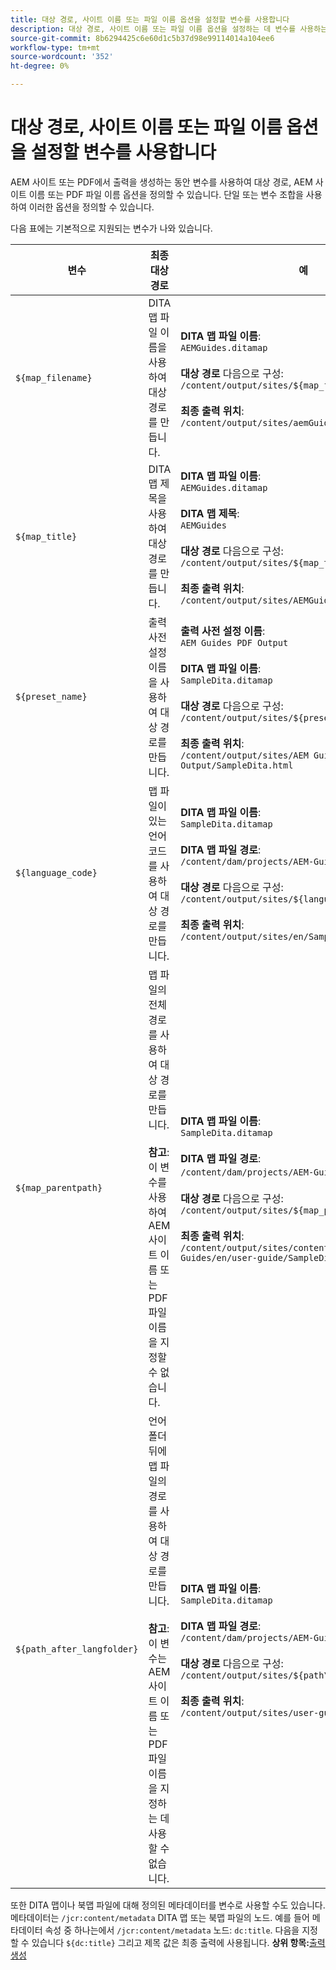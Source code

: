 ```yaml
---
title: 대상 경로, 사이트 이름 또는 파일 이름 옵션을 설정할 변수를 사용합니다
description: 대상 경로, 사이트 이름 또는 파일 이름 옵션을 설정하는 데 변수를 사용하는 방법을 알아봅니다
source-git-commit: 8b6294425c6e60d1c5b37d98e99114014a104ee6
workflow-type: tm+mt
source-wordcount: '352'
ht-degree: 0%

---
```



# 대상 경로, 사이트 이름 또는 파일 이름 옵션을 설정할 변수를 사용합니다


AEM 사이트 또는 PDF에서 출력을 생성하는 동안 변수를 사용하여 대상 경로, AEM 사이트 이름 또는 PDF 파일 이름 옵션을 정의할 수 있습니다. 단일 또는 변수 조합을 사용하여 이러한 옵션을 정의할 수 있습니다.

다음 표에는 기본적으로 지원되는 변수가 나와 있습니다.

| 변수 | 최종 대상 경로 | 예 |
| --- | --- | --- |
| `${map_filename}` | DITA 맵 파일 이름을 사용하여 대상 경로를 만듭니다. | **DITA 맵 파일 이름**:<br>`AEMGuides.ditamap`<br><br>**대상 경로** 다음으로 구성:<br>`/content/output/sites/${map_filename}`<br><br>**최종 출력 위치**:<br>`/content/output/sites/aemGuides/AEMGuides.html` |
| `${map_title}` | DITA 맵 제목을 사용하여 대상 경로를 만듭니다. | **DITA 맵 파일 이름**:<br>`AEMGuides.ditamap`<br><br>**DITA 맵 제목**:<br>`AEMGuides`<br><br>**대상 경로** 다음으로 구성:<br>`/content/output/sites/${map_title}`<br><br>**최종 출력 위치**:<br>`/content/output/sites/AEMGuides/AEMGuides.html` |
| `${preset_name}` | 출력 사전 설정 이름을 사용하여 대상 경로를 만듭니다. | **출력 사전 설정 이름**:<br>`AEM Guides PDF Output`<br><br>**DITA 맵 파일 이름**:<br>`SampleDita.ditamap`<br><br>**대상 경로** 다음으로 구성:<br>`/content/output/sites/${preset_name}`<br><br>**최종 출력 위치**:<br>`/content/output/sites/AEM Guides PDF Output/SampleDita.html` |
| `${language_code}` | 맵 파일이 있는 언어 코드를 사용하여 대상 경로를 만듭니다. | **DITA 맵 파일 이름**:<br>`SampleDita.ditamap`<br><br>**DITA 맵 파일 경로**:<br>`/content/dam/projects/AEM-Guides/en/user-guide/`<br><br>**대상 경로** 다음으로 구성:<br>`/content/output/sites/${language_code}`<br><br>**최종 출력 위치**:<br>`/content/output/sites/en/SampleDita.html` |
| `${map_parentpath}` | 맵 파일의 전체 경로를 사용하여 대상 경로를 만듭니다.<br><br>**참고**: 이 변수를 사용하여 AEM 사이트 이름 또는 PDF 파일 이름을 지정할 수 없습니다. | **DITA 맵 파일 이름**:<br>`SampleDita.ditamap`<br><br>**DITA 맵 파일 경로**:<br>`/content/dam/projects/AEM-Guides/en/user-guide`/<br><br>**대상 경로** 다음으로 구성:<br>`/content/output/sites/${map_parentpath}`<br><br>**최종 출력 위치**:<br>`/content/output/sites/content/dam/projects/AEM-Guides/en/user-guide/SampleDita.html` |
| `${path_after_langfolder}` | 언어 폴더 뒤에 맵 파일의 경로를 사용하여 대상 경로를 만듭니다.<br><br>**참고**: 이 변수는 AEM 사이트 이름 또는 PDF 파일 이름을 지정하는 데 사용할 수 없습니다. | **DITA 맵 파일 이름**:<br>`SampleDita.ditamap`<br><br>**DITA 맵 파일 경로**:<br>`/content/dam/projects/AEM-Guides/en/user-guide/`<br><br>**대상 경로** 다음으로 구성:<br>`/content/output/sites/${path\_after\_langfolder}`<br><br>**최종 출력 위치**:<br>`/content/output/sites/user-guide/SampleDita.html` |

또한 DITA 맵이나 북맵 파일에 대해 정의된 메타데이터를 변수로 사용할 수도 있습니다. 메타데이터는 `/jcr:content/metadata` DITA 맵 또는 북맵 파일의 노드. 예를 들어 메타데이터 속성 중 하나는에서 `/jcr:content/metadata` 노드: `dc:title`. 다음을 지정할 수 있습니다 `${dc:title}` 그리고 제목 값은 최종 출력에 사용됩니다.
**상위 항목:**[&#x200B;출력 생성](generate-output.md)

